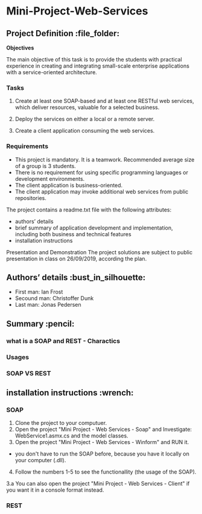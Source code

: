 # Mini-Project-Web-Services

<h2>Project Definition :file_folder:</h2>

**Objectives**

The main objective of this task is to provide the students with practical experience in creating and integrating small-scale enterprise applications with a service-oriented architecture.



<h3>Tasks</h3>

1.    Create at least one SOAP-based and at least one RESTful web services, which deliver resources, valuable for a selected business. 

2.    Deploy the services on either a local or a remote server.

3.    Create a client application consuming the web services.



<h3>Requirements</h3>

* This project is mandatory. It is a teamwork. Recommended average size of a group is 3 students. 
* There is no requirement for using specific programming languages or development environments.
* The client application is business-oriented.
* The client application may invoke additional web services from public repositories.

The project contains a readme.txt file with the following attributes:

* authors’ details
* brief summary of application development and implementation, including both business and technical features
* installation instructions


Presentation and Demonstration
The project solutions are subject to public presentation in class on 26/09/2019, according the plan. 


<h2>Authors’ details :bust_in_silhouette:</h2>

* First man: Ian Frost
* Secound man: Christoffer Dunk
* Last man: Jonas Pedersen


<h2>Summary :pencil:</h2>

<h3> what is a SOAP and REST - Charactics </h3>

<h3> Usages </h3>

<h3> SOAP VS REST </h3>


<h2>installation instructions :wrench:</h2>

<h3>SOAP</h3>

1. Clone the project to your computuer.
2. Open the project "Mini Project - Web Services - Soap" and Investigate: WebService1.asmx.cs and the model classes.
3. Open the project "Mini Project - Web Services - Winform" and RUN it.
- you don't have to run the SOAP before, because you have it locally on your computer (.dll).
4. Follow the numbers 1-5 to see the functionallity (the usage of the SOAP).

3.a You can also open the project "Mini Project - Web Services - Client" if you want it in a console format instead. 

<h3>REST</h3>

